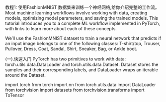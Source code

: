 教程1:
使用FashionMNIST 数据集来训练一个神经网络,给你介绍完整的工作流。
Most machine learning workflows involve working with data, creating models, optimizing model parameters, and saving the trained models. This tutorial introduces you to a complete ML workflow implemented in PyTorch, with links to learn more about each of these concepts.

We’ll use the FashionMNIST dataset to train a neural network that predicts if an input image belongs to one of the following classes: T-shirt/top, Trouser, Pullover, Dress, Coat, Sandal, Shirt, Sneaker, Bag, or Ankle boot.

(一).快速入门
PyTorch has two primitives to work with data: 
torch.utils.data.DataLoader and torch.utils.data.Dataset. 
Dataset stores the samples and their corresponding labels, and DataLoader wraps an iterable around the Dataset.

import torch
from torch import nn
from torch.utils.data import DataLoader
from torchvision import datasets
from torchvision.transforms import ToTensor